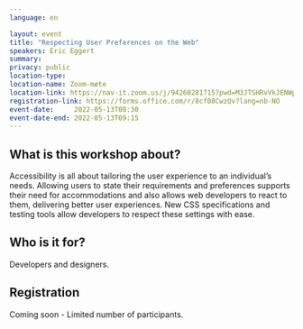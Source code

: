 ```yaml
---
language: en

layout: event
title: "Respecting User Preferences on the Web"
speakers: Eric Eggert
summary:
privacy: public
location-type:
location-name: Zoom-møte
location-link: https://nav-it.zoom.us/j/94260281715?pwd=M3JTSHRvVkJENWp3aGM5aWUwc0JHZz09
registration-link: https://forms.office.com/r/8cf08CwzQv?lang=nb-NO
event-date:     2022-05-13T08:30
event-date-end: 2022-05-13T09:15
---
```


## What is this workshop about?
Accessibility is all about tailoring the user experience to an individual’s needs. Allowing users to state their requirements and preferences supports their need for accommodations and also allows web developers to react to them, delivering better user experiences. New CSS specifications and testing tools allow developers to respect these settings with ease.

## Who is it for?
Developers and designers.

## Registration
Coming soon - Limited number of participants.
